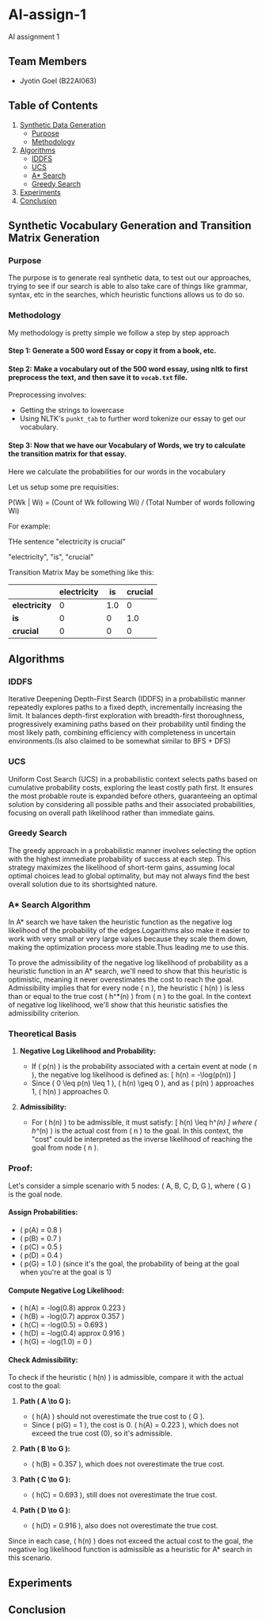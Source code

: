 # AI-assign-1
AI assignment 1

## Team Members

- Jyotin Goel (B22AI063)


## Table of Contents
1. [Synthetic Data Generation](#synthetic-data-generation)
    - [Purpose](#purpose)
    - [Methodology](#methodology)
2. [Algorithms](#algorithms)
    - [IDDFS](#iddfs)
    - [UCS](#ucs)
    - [A* Search](#a-search)
    - [Greedy Search](#greedy-search)
3. [Experiments](#experiments)
4. [Conclusion](#conclusion)


## Synthetic Vocabulary Generation and Transition Matrix Generation
### Purpose
The purpose is to generate real synthetic data, to test out our approaches, trying to see if our search is able to also take care of things like grammar, syntax, etc in the searches, which heuristic functions allows us to do so.

### Methodology
My methodology is pretty simple we follow a step by step approach

#### Step 1: Generate a 500 word Essay or copy it from a book, etc.

#### Step 2: Make a vocabulary out of the 500 word essay, using nltk to first preprocess the text, and then save it to `vocab.txt` file.
Preprocessing involves:
- Getting the strings to lowercase
- Using NLTK's `punkt_tab` to further word tokenize our essay to get our vocabulary.

#### Step 3: Now that we have our Vocabulary of Words, we try to calculate the transition matrix for that essay.
Here we calculate the probabilities for our words in the vocabulary

Let us setup some pre requisities:

P(Wk | Wi) = (Count of Wk following Wi) / (Total Number of words following Wi)

For example: 

THe sentence "electricity is crucial"

"electricity", "is", "crucial"

Transition Matrix May be something like this:

|                | electricity |   is   | crucial |
|----------------|-------------|--------|---------|
| **electricity**|     0       |   1.0  |    0    |
| **is**         |     0       |   0    |   1.0   |
| **crucial**    |     0       |   0    |    0    |


## Algorithms

### IDDFS
Iterative Deepening Depth-First Search (IDDFS) in a probabilistic manner repeatedly explores paths to a fixed depth, incrementally increasing the limit. It balances depth-first exploration with breadth-first thoroughness, progressively examining paths based on their probability until finding the most likely path, combining efficiency with completeness in uncertain environments.(Is also claimed to be somewhat similar to BFS + DFS)

### UCS
Uniform Cost Search (UCS) in a probabilistic context selects paths based on cumulative probability costs, exploring the least costly path first. It ensures the most probable route is expanded before others, guaranteeing an optimal solution by considering all possible paths and their associated probabilities, focusing on overall path likelihood rather than immediate gains.

### Greedy Search
The greedy approach in a probabilistic manner involves selecting the option with the highest immediate probability of success at each step. This strategy maximizes the likelihood of short-term gains, assuming local optimal choices lead to global optimality, but may not always find the best overall solution due to its shortsighted nature.

### A* Search Algorithm
In A* search we have taken the heuristic function as the negative log likelihood of the probability of the edges.Logarithms also make it easier to work with very small or very large values because they scale them down, making the optimization process more stable.Thus leading me to use this.

To prove the admissibility of the negative log likelihood of probability as a heuristic function in an A* search, we'll need to show that this heuristic is optimistic, meaning it never overestimates the cost to reach the goal. Admissibility implies that for every node \( n \), the heuristic \( h(n) \) is less than or equal to the true cost \( h^*(n) \) from \( n \) to the goal. In the context of negative log likelihood, we'll show that this heuristic satisfies the admissibility criterion.

### Theoretical Basis
1. **Negative Log Likelihood and Probability:**
   - If \( p(n) \) is the probability associated with a certain event at node \( n \), the negative log likelihood is defined as:
     \[
     h(n) = -\log(p(n))
     \]
   - Since \( 0 \leq p(n) \leq 1 \), \( h(n) \geq 0 \), and as \( p(n) \) approaches 1, \( h(n) \) approaches 0.

2. **Admissibility:**
   - For \( h(n) \) to be admissible, it must satisfy:
     \[
     h(n) \leq h^*(n)
     \]
     where \( h^*(n) \) is the actual cost from \( n \) to the goal. In this context, the "cost" could be interpreted as the inverse likelihood of reaching the goal from node \( n \).

### Proof:
Let's consider a simple scenario with 5 nodes: \( A, B, C, D, G \), where \( G \) is the goal node.

#### Assign Probabilities:
- \( p(A) = 0.8 \)
- \( p(B) = 0.7 \)
- \( p(C) = 0.5 \)
- \( p(D) = 0.4 \)
- \( p(G) = 1.0 \) (since it's the goal, the probability of being at the goal when you're at the goal is 1)

#### Compute Negative Log Likelihood:
- \( h(A) = -log(0.8) approx 0.223 \)
- \( h(B) = -log(0.7) approx 0.357 \)
- \( h(C) = -log(0.5) = 0.693 \)
- \( h(D) = -log(0.4) approx 0.916 \)
- \( h(G) = -log(1.0) = 0 \)

#### Check Admissibility:
To check if the heuristic \( h(n) \) is admissible, compare it with the actual cost to the goal:

1. **Path \( A \to G \):**
   - \( h(A) \) should not overestimate the true cost to \( G \).
   - Since \( p(G) = 1 \), the cost is 0. \( h(A) = 0.223 \), which does not exceed the true cost (0), so it's admissible.

2. **Path \( B \to G \):**
   - \( h(B) = 0.357 \), which does not overestimate the true cost.

3. **Path \( C \to G \):**
   - \( h(C) = 0.693 \), still does not overestimate the true cost.

4. **Path \( D \to G \):**
   - \( h(D) = 0.916 \), also does not overestimate the true cost.

Since in each case, \( h(n) \) does not exceed the actual cost to the goal, the negative log likelihood function is admissible as a heuristic for A* search in this scenario.

## Experiments



## Conclusion